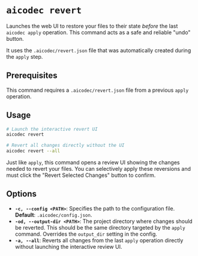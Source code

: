 # `aicodec revert`

Launches the web UI to restore your files to their state *before* the last `aicodec apply` operation. This command acts as a safe and reliable "undo" button.

It uses the `.aicodec/revert.json` file that was automatically created during the `apply` step.

## Prerequisites

This command requires a `.aicodec/revert.json` file from a previous `apply` operation.

## Usage

```bash
# Launch the interactive revert UI
aicodec revert

# Revert all changes directly without the UI
aicodec revert --all
```

Just like `apply`, this command opens a review UI showing the changes needed to revert your files. You can selectively apply these reversions and must click the "Revert Selected Changes" button to confirm.

## Options

- 	**`-c, --config <PATH>`**: Specifies the path to the configuration file. **Default**: `.aicodec/config.json`.
- 	**`-od, --output-dir <PATH>`**: The project directory where changes should be reverted. This should be the same directory targeted by the `apply` command. Overrides the `output_dir` setting in the config.
- 	**`-a, --all`**: Reverts all changes from the last `apply` operation directly without launching the interactive review UI.
